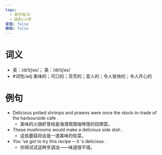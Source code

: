 ```yaml
---
tags:
  - 首字母/D
  - 级别/小学
掌握: false
模糊: false
---
```

# 词义
- 英：/dɪˈlɪʃəs/； 美：/dɪˈlɪʃəs/
- #词性/adj  美味的；可口的；芬芳的；宜人的；令人愉快的；令人开心的
# 例句
- Delicious potted shrimps and prawns were once the stock-in-trade of the harbourside cafe .
	- 美味的火锅虾曾经是海港周围咖啡馆的招牌菜。
- These mushrooms would make a delicious side dish .
	- 这些蘑菇将会是一道美味的佐菜。
- You 've got to try this recipe ─ it 's delicious .
	- 你得试试这种烹调法——味道很不错。
